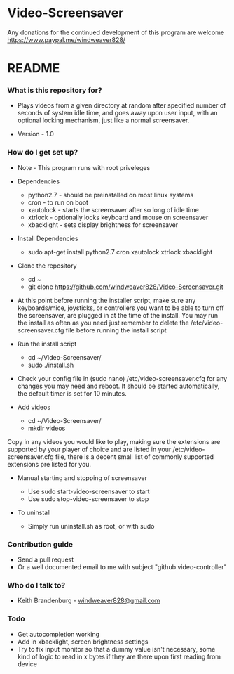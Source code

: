 # Video-Screensaver


Any donations for the continued development of this program are welcome
https://www.paypal.me/windweaver828/

# README #

### What is this repository for? ###

* Plays videos from a given directory at random after specified number of seconds of system idle time, and goes away upon user input, with an optional locking mechanism, just like a normal screensaver.

* Version - 1.0

### How do I get set up? ###

- Note - This program runs with root priveleges
* Dependencies
    - python2.7 - should be preinstalled on most linux systems
    - cron - to run on boot
    - xautolock - starts the screensaver after so long of idle time
    - xtrlock - optionally locks keyboard and mouse on screensaver
    - xbacklight - sets display brightness for screensaver

* Install Dependencies
    - sudo apt-get install python2.7 cron xautolock xtrlock xbacklight

* Clone the repository
    - cd ~
    - git clone https://github.com/windweaver828/Video-Screensaver.git

* At this point before running the installer script, make sure any keyboards/mice, joysticks, or controllers you want to be able to turn off the screensaver, are plugged in at the time of the install. You may run the install as often as you need just remember to delete the /etc/video-screensaver.cfg file before running the install script
* Run the install script
    - cd ~/Video-Screensaver/
    - sudo ./install.sh

* Check your config file in (sudo nano) /etc/video-screensaver.cfg for any changes you may need and reboot. It should be started automatically, the default timer is set for 10 minutes.

* Add videos
    - cd ~/Video-Screensaver/
    - mkdir videos

Copy in any videos you would like to play, making sure the extensions are supported by your player of choice and are listed in your /etc/video-screensaver.cfg file, there is a decent small list of commonly supported extensions pre listed for you.

* Manual starting and stopping of screensaver
    - Use sudo start-video-screensaver to start
    - Use sudo stop-video-screensaver to stop

* To uninstall
    - Simply run uninstall.sh as root, or with sudo
### Contribution guide

* Send a pull request
* Or a well documented email to me with subject "github video-controller"

### Who do I talk to? ###

* Keith Brandenburg - windweaver828@gmail.com

### Todo ###
* Get autocompletion working
* Add in xbacklight, screen brightness settings
* Try to fix input monitor so that a dummy value isn't necessary, some kind of logic to read in x bytes if they are there upon first reading from device

